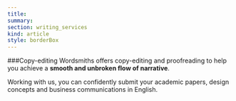 ```yaml
--- 
title:
summary: 
section: writing_services
kind: article
style: borderBox
---
```


###Copy-editing 
Wordsmiths offers copy-editing and proofreading to help you achieve a **smooth and unbroken flow of narrative**.

Working with us, you can confidently submit your academic papers, design concepts and business communications in English.
